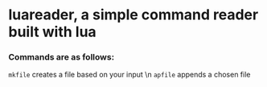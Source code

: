 # luareader, a simple command reader built with lua
### Commands are as follows:
`mkfile` creates a file based on your input \n
`apfile` appends a chosen file
